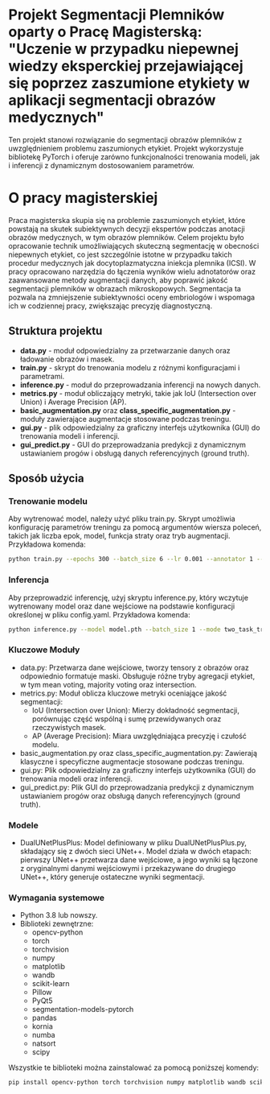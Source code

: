 
# Projekt Segmentacji Plemników oparty o Pracę Magisterską: "Uczenie w przypadku niepewnej wiedzy eksperckiej przejawiającej się poprzez zaszumione etykiety w aplikacji segmentacji obrazów medycznych"

Ten projekt stanowi rozwiązanie do segmentacji obrazów plemników z uwzględnieniem problemu zaszumionych etykiet. Projekt wykorzystuje bibliotekę PyTorch i oferuje zarówno funkcjonalności trenowania modeli, jak i inferencji z dynamicznym dostosowaniem parametrów.

# O pracy magisterskiej

Praca magisterska skupia się na problemie zaszumionych etykiet, które powstają na skutek subiektywnych decyzji ekspertów podczas anotacji obrazów medycznych, w tym obrazów plemników. Celem projektu było opracowanie technik umożliwiających skuteczną segmentację w obecności niepewnych etykiet, co jest szczególnie istotne w przypadku takich procedur medycznych jak docytoplazmatyczna iniekcja plemnika (ICSI). W pracy opracowano narzędzia do łączenia wyników wielu adnotatorów oraz zaawansowane metody augmentacji danych, aby poprawić jakość segmentacji plemników w obrazach mikroskopowych. Segmentacja ta pozwala na zmniejszenie subiektywności oceny embriologów i wspomaga ich w codziennej pracy, zwiększając precyzję diagnostyczną.



## Struktura projektu

- **data.py** - moduł odpowiedzialny za przetwarzanie danych oraz ładowanie obrazów i masek.
- **train.py** - skrypt do trenowania modelu z różnymi konfiguracjami i parametrami.
- **inference.py** - moduł do przeprowadzania inferencji na nowych danych.
- **metrics.py** - moduł obliczający metryki, takie jak IoU (Intersection over Union) i Average Precision (AP).
- **basic_augmentation.py** oraz **class_specific_augmentation.py** - moduły zawierające augmentacje stosowane podczas treningu.
- **gui.py** - plik odpowiedzialny za graficzny interfejs użytkownika (GUI) do trenowania modeli i inferencji.
- **gui_predict.py** - GUI do przeprowadzania predykcji z dynamicznym ustawianiem progów i obsługą danych referencyjnych (ground truth).


## Sposób użycia

### Trenowanie modelu

Aby wytrenować model, należy użyć pliku train.py. Skrypt umożliwia konfigurację parametrów treningu za pomocą argumentów wiersza poleceń, takich jak liczba epok, model, funkcja straty oraz tryb augmentacji. Przykładowa komenda:

```bash
python train.py --epochs 300 --batch_size 6 --lr 0.001 --annotator 1 --model smpUNet++ --augmentation --loss CrossEntropyLoss --optimizer Adam --scheduler CosineAnnealingLR --place lab --mode two_task_training(4) --k 5
```

### Inferencja

Aby przeprowadzić inferencję, użyj skryptu inference.py, który wczytuje wytrenowany model oraz dane wejściowe na podstawie konfiguracji określonej w pliku config.yaml. Przykładowa komenda:
```bash
python inference.py --model model.pth --batch_size 1 --mode two_task_training(4) --annotator 1
```

### Kluczowe Moduły

- data.py: Przetwarza dane wejściowe, tworzy tensory z obrazów oraz odpowiednio formatuje maski. Obsługuje różne tryby agregacji etykiet, w tym mean voting, majority voting oraz intersection.
- metrics.py: Moduł oblicza kluczowe metryki oceniające jakość segmentacji: 
  - IoU (Intersection over Union): Mierzy dokładność segmentacji, porównując część wspólną i sumę przewidywanych oraz rzeczywistych masek.
  - AP (Average Precision): Miara uwzględniająca precyzję i czułość modelu.
- basic_augmentation.py oraz class_specific_augmentation.py: Zawierają klasyczne i specyficzne augmentacje stosowane podczas treningu.
- gui.py: Plik odpowiedzialny za graficzny interfejs użytkownika (GUI) do trenowania modeli oraz inferencji.
- gui_predict.py: Plik GUI do przeprowadzania predykcji z dynamicznym ustawianiem progów oraz obsługą danych referencyjnych (ground truth).

### Modele

- DualUNetPlusPlus: Model definiowany w pliku DualUNetPlusPlus.py, składający się z dwóch sieci UNet++. Model działa w dwóch etapach: pierwszy UNet++ przetwarza dane wejściowe, a jego wyniki są łączone z oryginalnymi danymi wejściowymi i przekazywane do drugiego UNet++, który generuje ostateczne wyniki segmentacji.

### Wymagania systemowe

- Python 3.8 lub nowszy.
- Biblioteki zewnętrzne:
  - opencv-python
  - torch
  - torchvision
  - numpy
  - matplotlib
  - wandb
  - scikit-learn
  - Pillow
  - PyQt5
  - segmentation-models-pytorch
  - pandas
  - kornia
  - numba
  - natsort
  - scipy

Wszystkie te biblioteki można zainstalować za pomocą poniższej komendy:

```bash
pip install opencv-python torch torchvision numpy matplotlib wandb scikit-learn Pillow PyQt5 segmentation-models-pytorch pandas kornia numba natsort scipy
```


